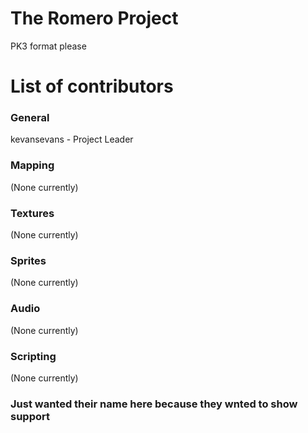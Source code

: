 # The Romero Project
PK3 format please
# List of contributors

### General
kevansevans - Project Leader

### Mapping
(None currently)
### Textures
(None currently)
### Sprites
(None currently)
### Audio
(None currently)
### Scripting
(None currently)
### Just wanted their name here because they wnted to show support